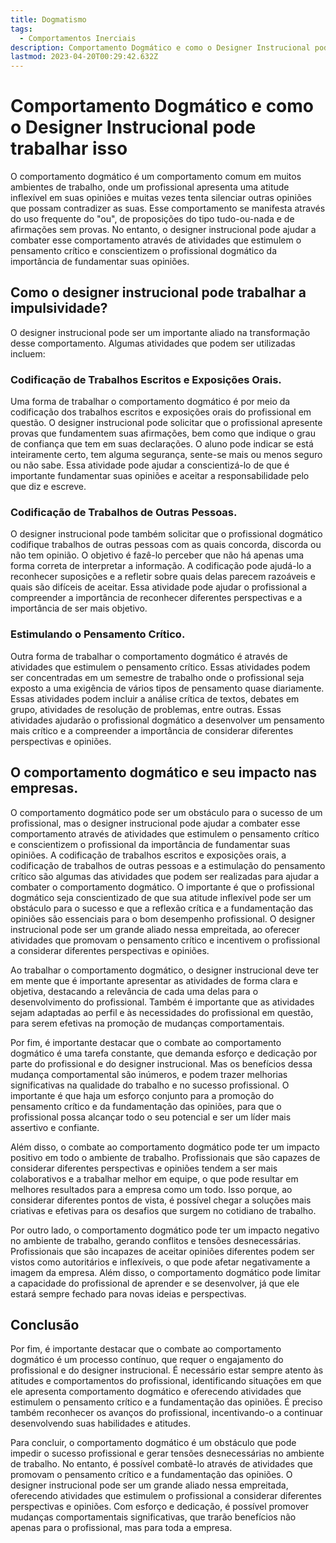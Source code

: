 ```yaml
---
title: Dogmatismo
tags:
  - Comportamentos Inerciais
description: Comportamento Dogmático e como o Designer Instrucional pode trabalhar isso
lastmod: 2023-04-20T00:29:42.632Z
---
```




# Comportamento Dogmático e como o Designer Instrucional pode trabalhar isso

O comportamento dogmático é um comportamento comum em muitos ambientes de trabalho, onde um profissional apresenta uma atitude inflexível em suas opiniões e muitas vezes tenta silenciar outras opiniões que possam contradizer as suas. Esse comportamento se manifesta através do uso frequente do "ou", de proposições do tipo tudo-ou-nada e de afirmações sem provas. No entanto, o designer instrucional pode ajudar a combater esse comportamento através de atividades que estimulem o pensamento crítico e conscientizem o profissional dogmático da importância de fundamentar suas opiniões.

## Como o designer instrucional pode trabalhar a impulsividade?

O designer instrucional pode ser um importante aliado na transformação desse comportamento. Algumas atividades que podem ser utilizadas incluem:

### Codificação de Trabalhos Escritos e Exposições Orais.

Uma forma de trabalhar o comportamento dogmático é por meio da codificação dos trabalhos escritos e exposições orais do profissional em questão. O designer instrucional pode solicitar que o profissional apresente provas que fundamentem suas afirmações, bem como que indique o grau de confiança que tem em suas declarações. O aluno pode indicar se está inteiramente certo, tem alguma segurança, sente-se mais ou menos seguro ou não sabe. Essa atividade pode ajudar a conscientizá-lo de que é importante fundamentar suas opiniões e aceitar a responsabilidade pelo que diz e escreve.

### Codificação de Trabalhos de Outras Pessoas.

O designer instrucional pode também solicitar que o profissional dogmático codifique trabalhos de outras pessoas com as quais concorda, discorda ou não tem opinião. O objetivo é fazê-lo perceber que não há apenas uma forma correta de interpretar a informação. A codificação pode ajudá-lo a reconhecer suposições e a refletir sobre quais delas parecem razoáveis e quais são difíceis de aceitar. Essa atividade pode ajudar o profissional a compreender a importância de reconhecer diferentes perspectivas e a importância de ser mais objetivo.

### Estimulando o Pensamento Crítico.

Outra forma de trabalhar o comportamento dogmático é através de atividades que estimulem o pensamento crítico. Essas atividades podem ser concentradas em um semestre de trabalho onde o profissional seja exposto a uma exigência de vários tipos de pensamento quase diariamente. Essas atividades podem incluir a análise crítica de textos, debates em grupo, atividades de resolução de problemas, entre outras. Essas atividades ajudarão o profissional dogmático a desenvolver um pensamento mais crítico e a compreender a importância de considerar diferentes perspectivas e opiniões.

## O comportamento dogmático e seu impacto nas empresas.

O comportamento dogmático pode ser um obstáculo para o sucesso de um profissional, mas o designer instrucional pode ajudar a combater esse comportamento através de atividades que estimulem o pensamento crítico e conscientizem o profissional da importância de fundamentar suas opiniões. A codificação de trabalhos escritos e exposições orais, a codificação de trabalhos de outras pessoas e a estimulação do pensamento crítico são algumas das atividades que podem ser realizadas para ajudar a combater o comportamento dogmático. O importante é que o profissional dogmático seja conscientizado de que sua atitude inflexível pode ser um obstáculo para o sucesso e que a reflexão crítica e a fundamentação das opiniões são essenciais para o bom desempenho profissional. O designer instrucional pode ser um grande aliado nessa empreitada, ao oferecer atividades que promovam o pensamento crítico e incentivem o profissional a considerar diferentes perspectivas e opiniões.

Ao trabalhar o comportamento dogmático, o designer instrucional deve ter em mente que é importante apresentar as atividades de forma clara e objetiva, destacando a relevância de cada uma delas para o desenvolvimento do profissional. Também é importante que as atividades sejam adaptadas ao perfil e às necessidades do profissional em questão, para serem efetivas na promoção de mudanças comportamentais.

Por fim, é importante destacar que o combate ao comportamento dogmático é uma tarefa constante, que demanda esforço e dedicação por parte do profissional e do designer instrucional. Mas os benefícios dessa mudança comportamental são inúmeros, e podem trazer melhorias significativas na qualidade do trabalho e no sucesso profissional. O importante é que haja um esforço conjunto para a promoção do pensamento crítico e da fundamentação das opiniões, para que o profissional possa alcançar todo o seu potencial e ser um líder mais assertivo e confiante.

Além disso, o combate ao comportamento dogmático pode ter um impacto positivo em todo o ambiente de trabalho. Profissionais que são capazes de considerar diferentes perspectivas e opiniões tendem a ser mais colaborativos e a trabalhar melhor em equipe, o que pode resultar em melhores resultados para a empresa como um todo. Isso porque, ao considerar diferentes pontos de vista, é possível chegar a soluções mais criativas e efetivas para os desafios que surgem no cotidiano de trabalho.

Por outro lado, o comportamento dogmático pode ter um impacto negativo no ambiente de trabalho, gerando conflitos e tensões desnecessárias. Profissionais que são incapazes de aceitar opiniões diferentes podem ser vistos como autoritários e inflexíveis, o que pode afetar negativamente a imagem da empresa. Além disso, o comportamento dogmático pode limitar a capacidade do profissional de aprender e se desenvolver, já que ele estará sempre fechado para novas ideias e perspectivas.

## Conclusão

Por fim, é importante destacar que o combate ao comportamento dogmático é um processo contínuo, que requer o engajamento do profissional e do designer instrucional. É necessário estar sempre atento às atitudes e comportamentos do profissional, identificando situações em que ele apresenta comportamento dogmático e oferecendo atividades que estimulem o pensamento crítico e a fundamentação das opiniões. É preciso também reconhecer os avanços do profissional, incentivando-o a continuar desenvolvendo suas habilidades e atitudes.

Para concluir, o comportamento dogmático é um obstáculo que pode impedir o sucesso profissional e gerar tensões desnecessárias no ambiente de trabalho. No entanto, é possível combatê-lo através de atividades que promovam o pensamento crítico e a fundamentação das opiniões. O designer instrucional pode ser um grande aliado nessa empreitada, oferecendo atividades que estimulem o profissional a considerar diferentes perspectivas e opiniões. Com esforço e dedicação, é possível promover mudanças comportamentais significativas, que trarão benefícios não apenas para o profissional, mas para toda a empresa.

